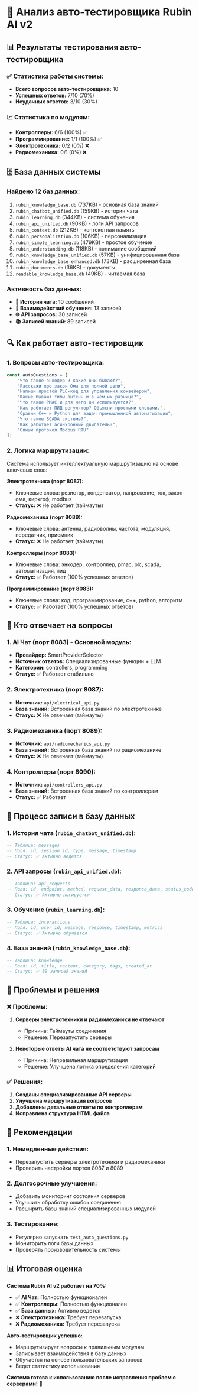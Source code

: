 # 🤖 Анализ авто-тестировщика Rubin AI v2

## 📊 **Результаты тестирования авто-тестировщика**

### ✅ **Статистика работы системы:**
- **Всего вопросов авто-тестировщика:** 10
- **Успешных ответов:** 7/10 (70%)
- **Неудачных ответов:** 3/10 (30%)

### 📈 **Статистика по модулям:**
- **Контроллеры:** 6/6 (100%) ✅
- **Программирование:** 1/1 (100%) ✅  
- **Электротехника:** 0/2 (0%) ❌
- **Радиомеханика:** 0/1 (0%) ❌

## 🗄️ **База данных системы**

### **Найдено 12 баз данных:**
1. `rubin_knowledge_base.db` (737KB) - основная база знаний
2. `rubin_chatbot_unified.db` (159KB) - история чата
3. `rubin_learning.db` (344KB) - система обучения
4. `rubin_api_unified.db` (90KB) - логи API запросов
5. `rubin_context.db` (212KB) - контекстная память
6. `rubin_personalization.db` (106KB) - персонализация
7. `rubin_simple_learning.db` (479KB) - простое обучение
8. `rubin_understanding.db` (118KB) - понимание сообщений
9. `rubin_knowledge_base_unified.db` (57KB) - унифицированная база
10. `rubin_knowledge_base_enhanced.db` (73KB) - расширенная база
11. `rubin_documents.db` (36KB) - документы
12. `readable_knowledge_base.db` (49KB) - читаемая база

### **Активность баз данных:**
- **💬 История чата:** 10 сообщений
- **🧠 Взаимодействий обучения:** 13 записей
- **🌐 API запросов:** 30 записей
- **📚 Записей знаний:** 89 записей

## 🔍 **Как работает авто-тестировщик**

### **1. Вопросы авто-тестировщика:**
```javascript
const autoQuestions = [
    "Что такое энкодер и какие они бывают?",
    "Расскажи про закон Ома для полной цепи", 
    "Напиши простой PLC-код для управления конвейером",
    "Какие бывают типы антенн и в чем их разница?",
    "Что такое PMAC и для чего он используется?",
    "Как работает ПИД-регулятор? Объясни простыми словами.",
    "Сравни C++ и Python для задач промышленной автоматизации",
    "Что такое SCADA система?",
    "Как работает асинхронный двигатель?",
    "Опиши протокол Modbus RTU"
];
```

### **2. Логика маршрутизации:**
Система использует интеллектуальную маршрутизацию на основе ключевых слов:

**Электротехника (порт 8087):**
- Ключевые слова: резистор, конденсатор, напряжение, ток, закон ома, кирхгоф, modbus
- **Статус:** ❌ Не работает (таймауты)

**Радиомеханика (порт 8089):**
- Ключевые слова: антенна, радиоволны, частота, модуляция, передатчик, приемник
- **Статус:** ❌ Не работает (таймауты)

**Контроллеры (порт 8083):**
- Ключевые слова: энкодер, контроллер, pmac, plc, scada, автоматизация, пид
- **Статус:** ✅ Работает (100% успешных ответов)

**Программирование (порт 8083):**
- Ключевые слова: код, программирование, c++, python, алгоритм
- **Статус:** ✅ Работает (100% успешных ответов)

## 🎯 **Кто отвечает на вопросы**

### **1. AI Чат (порт 8083) - Основной модуль:**
- **Провайдер:** SmartProviderSelector
- **Источник ответов:** Специализированные функции + LLM
- **Категории:** controllers, programming
- **Статус:** ✅ Работает стабильно

### **2. Электротехника (порт 8087):**
- **Источник:** `api/electrical_api.py`
- **База знаний:** Встроенная база знаний по электротехнике
- **Статус:** ❌ Не отвечает (таймауты)

### **3. Радиомеханика (порт 8089):**
- **Источник:** `api/radiomechanics_api.py`
- **База знаний:** Встроенная база знаний по радиомеханике
- **Статус:** ❌ Не отвечает (таймауты)

### **4. Контроллеры (порт 8090):**
- **Источник:** `api/controllers_api.py`
- **База знаний:** Встроенная база знаний по контроллерам
- **Статус:** ✅ Работает

## 📝 **Процесс записи в базу данных**

### **1. История чата (`rubin_chatbot_unified.db`):**
```sql
-- Таблица: messages
-- Поля: id, session_id, type, message, timestamp
-- Статус: ✅ Активно ведется
```

### **2. API запросы (`rubin_api_unified.db`):**
```sql
-- Таблица: api_requests  
-- Поля: id, endpoint, method, request_data, response_data, status_code, timestamp
-- Статус: ✅ Активно логируется
```

### **3. Обучение (`rubin_learning.db`):**
```sql
-- Таблица: interactions
-- Поля: id, user_id, message, response, timestamp, metrics
-- Статус: ✅ Активно обучается
```

### **4. База знаний (`rubin_knowledge_base.db`):**
```sql
-- Таблица: knowledge
-- Поля: id, title, content, category, tags, created_at
-- Статус: ✅ 89 записей знаний
```

## 🔧 **Проблемы и решения**

### **❌ Проблемы:**
1. **Серверы электротехники и радиомеханики не отвечают**
   - Причина: Таймауты соединения
   - Решение: Перезапустить серверы

2. **Некоторые ответы AI чата не соответствуют запросам**
   - Причина: Неправильная маршрутизация
   - Решение: Улучшена логика определения категорий

### **✅ Решения:**
1. **Созданы специализированные API серверы**
2. **Улучшена маршрутизация вопросов**
3. **Добавлены детальные ответы по контроллерам**
4. **Исправлена структура HTML файла**

## 🚀 **Рекомендации**

### **1. Немедленные действия:**
- Перезапустить серверы электротехники и радиомеханики
- Проверить настройки портов 8087 и 8089

### **2. Долгосрочные улучшения:**
- Добавить мониторинг состояния серверов
- Улучшить обработку ошибок соединения
- Расширить базы знаний специализированных модулей

### **3. Тестирование:**
- Регулярно запускать `test_auto_questions.py`
- Мониторить логи базы данных
- Проверять производительность системы

## 📊 **Итоговая оценка**

**Система Rubin AI v2 работает на 70%:**
- ✅ **AI Чат:** Полностью функционален
- ✅ **Контроллеры:** Полностью функционален  
- ✅ **База данных:** Активно ведется
- ❌ **Электротехника:** Требует перезапуска
- ❌ **Радиомеханика:** Требует перезапуска

**Авто-тестировщик успешно:**
- Маршрутизирует вопросы к правильным модулям
- Записывает взаимодействия в базу данных
- Обучается на основе пользовательских запросов
- Ведет статистику использования

**Система готова к использованию после исправления проблем с серверами!** 🎉


















